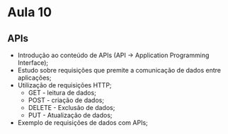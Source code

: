# Aula 10

## APIs

- Introdução ao conteúdo de APIs (API -> Application Programming Interface);
- Estudo sobre requisições que premite a comunicação de dados entre aplicações;
- Utilização de requisições HTTP;
    - GET - leitura de dados;
    - POST - criação de dados;
    - DELETE - Exclusão de dados;
    - PUT - Atualização de dados;
- Exemplo de requisições de dados com APIs;
